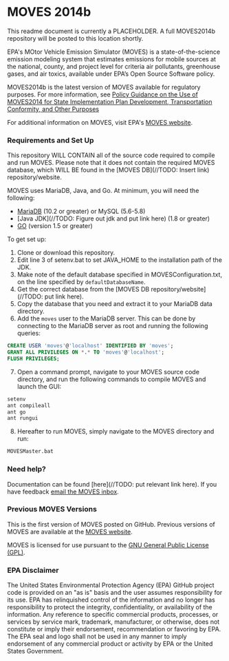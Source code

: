 # MOVES 2014b

This readme document is currently a PLACEHOLDER. A full MOVES2014b repository will be posted to this location shortly.

EPA's MOtor Vehicle Emission Simulator (MOVES) is a state-of-the-science emission modeling system that estimates emissions for mobile sources at the national, county, and project level for criteria air pollutants, greenhouse gases, and air toxics, available under EPA’s Open Source Software policy. 


MOVES2014b is the latest version of MOVES available for regulatory purposes. For more information, see [Policy Guidance on the Use of  MOVES2014 for State Implementation  Plan Development, Transportation  Conformity, and Other Purposes](https://nepis.epa.gov/Exe/ZyPDF.cgi?Dockey=P100K4EB.txt)

For additional information on MOVES, visit EPA's [MOVES website](https://www.epa.gov/moves).

### Requirements and Set Up ###

This repository WILL CONTAIN all of the source code required to compile and run MOVES. Please note that it does not contain the required MOVES database, which WILL BE found in the [MOVES DB](//TODO: Insert link) repository/website.

MOVES uses MariaDB, Java, and Go. At minimum, you will need the following:

* [MariaDB](https://mariadb.org/download/) (10.2 or greater) or MySQL (5.6-5.8)
* [Java JDK](//TODO: Figure out jdk and put link here) (1.8 or greater)
* [GO](https://golang.org/dl/) (version 1.5 or greater)

To get set up:

1. Clone or download this repository.
2. Edit line 3 of setenv.bat to set JAVA_HOME to the installation path of the JDK.
3. Make note of the default database specified in MOVESConfiguration.txt, on the line specified by `defaultDatabaseName`.
4. Get the correct database from the [MOVES DB repository/website](//TODO: put link here).
5. Copy the database that you need and extract it to your MariaDB data directory.
6. Add the `moves` user to the MariaDB server. This can be done by connecting to the MariaDB server as root and running the following queries:

```sql
CREATE USER 'moves'@'localhost' IDENTIFIED BY 'moves';
GRANT ALL PRIVILEGES ON *.* TO 'moves'@'localhost';
FLUSH PRIVILEGES;
```

7. Open a command prompt, navigate to your MOVES source code directory, and run the following commands to compile MOVES and launch the GUI:

```bash
setenv
ant compileall
ant go
ant rungui
```
8. Hereafter to run MOVES, simply navigate to the MOVES directory and run:

```bash
MOVESMaster.bat
```

### Need help?

Documentation can be found [here](//TODO: put relevant link here). If you have feedback [email the MOVES inbox](mailto:mobile@epa.gov).

### Previous MOVES Versions 

This is the first version of MOVES posted on GitHub. Previous versions of MOVES are available at the [MOVES website](https://www.epa.gov/moves).

MOVES is licensed for use pursuant to the [GNU General Public License (GPL)](http://www.gnu.org/licenses/old-licenses/gpl-2.0.html).

### EPA Disclaimer 

The United States Environmental Protection Agency (EPA) GitHub project code is provided on an "as is" basis and the user assumes responsibility for its use. EPA has relinquished control of the information and no longer has responsibility to protect the integrity, confidentiality, or availability of the information. Any reference to specific commercial products, processes, or services by service mark, trademark, manufacturer, or otherwise, does not constitute or imply their endorsement, recommendation or favoring by EPA. The EPA seal and logo shall not be used in any manner to imply endorsement of any commercial product or activity by EPA or the United States Government.



